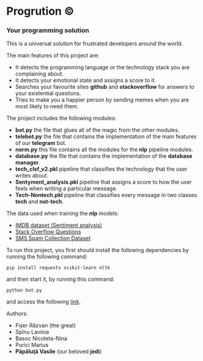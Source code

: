 # Progrution &copy;

### Your programming solution

This is a universal solution for frustrated developers around the world. 

The main features of this project are:

- It detects the programming language or the technology stack you are complaining about.
- It detects your emotional state and assigns a score to it.
- Searches your favourite sites **github** and **stackoverflow** for answers to your existential questions.
- Tries to make you a happier person by sending memes when you are most likely to need them.

The project includes the following modules:

- **bot.py** the file that glues all of the magic from the other modules.
- **telebot.py** the file that contains the implementation of the main features of our **telegram** bot.
- **norm.py** this file contains all the modules for the **nlp** pipeline modules.
- **database.py** the file that contains the implementation of the **database manager**.
- **tech_clsf_v2.pkl** pipeline that classifies the technology that the user writes about.
- **Sentyment_analysis.pkl** pipeline that assigns a score to how the user feels when writing a particular message.
- **Tech-Nontech.pkl** pipeline that classifies every message in two classes **tech** and **not-tech**.

The data used when training the **nlp** models:

- [IMDB dataset (Sentiment analysis)](https://www.kaggle.com/columbine/imdb-dataset-sentiment-analysis-in-csv-format?select=Train.csv)
- [Stack Overflow Questions](https://www.kaggle.com/imoore/60k-stack-overflow-questions-with-quality-rate)
- [SMS Spam Collection Dataset](https://www.kaggle.com/uciml/sms-spam-collection-dataset)

To run this project, you first should install the following dependencies by running the following command:

```
pip install requests scikit-learn nltk 
```

and then start it, by running this command:

```
python bot.py
```

and access the following [link](https://t.me/myFucking234bOT).

Authors:

- Fișer Răzvan (the great)
- Spînu Lavinia
- Basoc Nicoleta-Nina
- Purici Marius
- **Păpăluță Vasile** (our beloved **jedi**)
